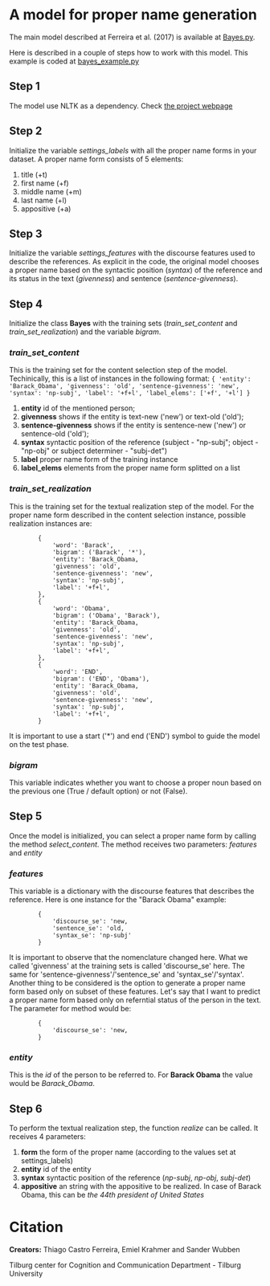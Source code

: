 # A model for proper name generation

The main model described at Ferreira et al. (2017) is available at [Bayes.py](https://github.com/ThiagoCF05/ProperName/blob/master/main/eacl/models/Bayes.py). 

Here is described in a couple of steps how to work with this model. This example is coded at [bayes_example.py](https://github.com/ThiagoCF05/ProperName/blob/master/main/eacl/models/bayes_example.py)

## Step 1
The model use NLTK as a dependency. Check [the project webpage](http://www.nltk.org/)

## Step 2
Initialize the variable *settings_labels* with all the proper name forms in your dataset. A proper name form consists of 5 elements: 

1. title (+t)
2. first name (+f)
3. middle name (+m)
4. last name (+l)
5. appositive (+a)

## Step 3
Initialize the variable *settings_features* with the discourse features used to describe the references. As explicit in the code, the original model chooses a proper name based on the syntactic position (*syntax*) of the reference and its status in the text (*givenness*) and sentence (*sentence-givenness*).

## Step 4
Initialize the class **Bayes** with the training sets (*train_set_content* and *train_set_realization*) and the variable *bigram*.

### *train_set_content* 
This is the training set for the content selection step of the model. Techinically, this is a list of instances in the following format:
		```
		{
	        'entity': 'Barack_Obama',
	        'givenness': 'old',
	        'sentence-givenness': 'new',
	        'syntax': 'np-subj',
	        'label': '+f+l',
	        'label_elems': ['+f', '+l']
    	}
    	```

1. **entity** id of the mentioned person;
2. **givenness** shows if the entity is text-new ('new') or text-old ('old'); 
3. **sentence-givenness** shows if the entity is sentence-new ('new') or sentence-old ('old');
4. **syntax** syntactic position of the reference (subject - "np-subj"; object - "np-obj" or subject determiner - "subj-det")
5. **label** proper name form of the training instance
6. **label_elems** elements from the proper name form splitted on a list

### *train_set_realization* 
This is the training set for the textual realization step of the model. For the proper name form described in the content selection instance, possible realization instances are:

```
		{
	        'word': 'Barack',
	        'bigram': ('Barack', '*'),
	        'entity': 'Barack_Obama,
	        'givenness': 'old',
	        'sentence-givenness': 'new',
	        'syntax': 'np-subj',
	        'label': '+f+l',
	    },
		{
	        'word': 'Obama',
	        'bigram': ('Obama', 'Barack'),
	        'entity': 'Barack_Obama,
	        'givenness': 'old',
	        'sentence-givenness': 'new',
	        'syntax': 'np-subj',
	        'label': '+f+l',
	    },
	    {
	        'word': 'END',
	        'bigram': ('END', 'Obama'),
	        'entity': 'Barack_Obama,
	        'givenness': 'old',
	        'sentence-givenness': 'new',
	        'syntax': 'np-subj',
	        'label': '+f+l',
	    }
```

It is important to use a start ('*') and end ('END') symbol to guide the model on the test phase. 

### *bigram* 
This variable indicates whether you want to choose a proper noun based on the previous one (True / default option) or not (False).

## Step 5
Once the model is initialized, you can select a proper name form by calling the method *select_content*. The method receives two parameters: *features* and *entity*

### *features*
This variable is a dictionary with the discourse features that describes the reference. Here is one instance for the "Barack Obama" example:

```
		{
            'discourse_se': 'new,
            'sentence_se': 'old,
            'syntax_se': 'np-subj'
        }
```

It is important to observe that the nomenclature changed here. What we called 'givenness' at the training sets is called 'discourse_se' here. The same for 'sentence-givenness'/'sentence_se' and 'syntax_se'/'syntax'. Another thing to be considered is the option to generate a proper name form based only on subset of these features. Let's say that I want to predict a proper name form based only on referntial status of the person in the text. The parameter for method would be:

```
		{
            'discourse_se': 'new,
        }
```

### *entity*

This is the *id* of the person to be referred to. For **Barack Obama** the value would be *Barack_Obama*.

## Step 6

To perform the textual realization step, the function *realize* can be called. It receives 4 parameters:
1. **form** the form of the proper name (according to the values set at settings_labels)
2. **entity** id of the entity
3. **syntax** syntactic position of the reference (*np-subj*, *np-obj*, *subj-det*)
4. **appositive** an string with the appositive to be realized. In case of Barack Obama, this can be *the 44th president of United States*

# Citation


**Creators:** Thiago Castro Ferreira, Emiel Krahmer and Sander Wubben

Tilburg center for Cognition and Communication Department - Tilburg University